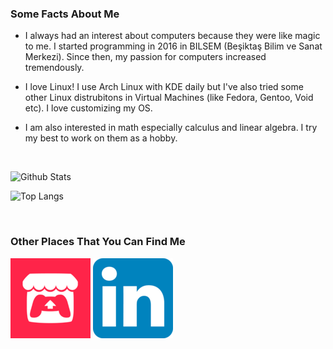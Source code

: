 ### **Some Facts About Me**

- I always had an interest about computers because they were like magic to me. I started programming in 2016 in BILSEM (Beşiktaş Bilim ve Sanat Merkezi). Since then, my passion for computers increased tremendously.

- I love Linux! I use Arch Linux with KDE daily but I've also tried some other Linux distrubitons in Virtual Machines (like Fedora, Gentoo, Void etc). I love customizing my OS.

- I am also interested in math especially calculus and linear algebra. I try my best to work on them as a hobby. 

<br>

![Github Stats](https://github-readme-stats.vercel.app/api?username=DolphyWind&show_icons=true&theme=tokyonight)


![Top Langs](https://github-readme-stats.vercel.app/api/top-langs/?username=DolphyWind&hide=Makefile&langs_count=6&layout=compact)

<br>

### **Other Places That You Can Find Me**
[![itch.io](itch.png)](https://dolphywind.itch.io/)
[![linkedin.com](linkedin.png)](https://www.linkedin.com/in/yunus-emre-ayd%C4%B1n-456321253/)
